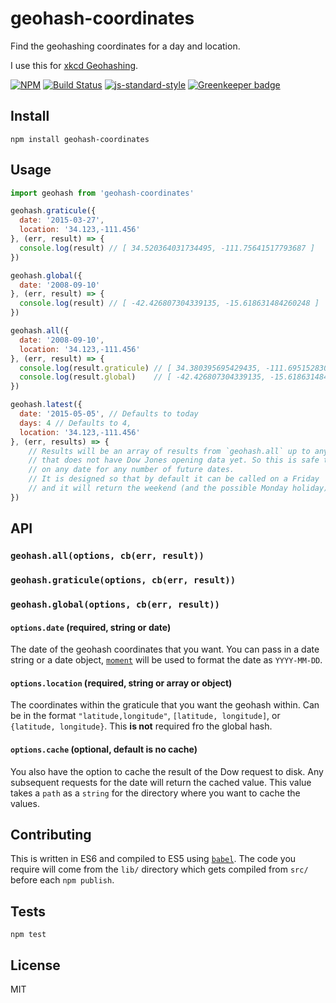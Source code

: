 geohash-coordinates
===================

Find the geohashing coordinates for a day and location.

I use this for [xkcd Geohashing](https://xkcd.com/426/).

[![NPM](https://nodei.co/npm/geohash-coordinates.png)](https://nodei.co/npm/geohash-coordinates/)
[![Build Status](https://travis-ci.org/lukekarrys/geohash-coordinates.png?branch=master)](https://travis-ci.org/lukekarrys/geohash-coordinates)
[![js-standard-style](https://img.shields.io/badge/code%20style-standard-brightgreen.svg?style=flat)](https://github.com/feross/standard)
[![Greenkeeper badge](https://badges.greenkeeper.io/lukekarrys/geohash-coordinates.svg)](https://greenkeeper.io/)


## Install

`npm install geohash-coordinates`


## Usage

```js
import geohash from 'geohash-coordinates'

geohash.graticule({
  date: '2015-03-27',
  location: '34.123,-111.456'
}, (err, result) => {
  console.log(result) // [ 34.520364031734495, -111.75641517793687 ]
})

geohash.global({
  date: '2008-09-10'
}, (err, result) => {
  console.log(result) // [ -42.426807304339135, -15.618631484260248 ]
})

geohash.all({
  date: '2008-09-10',
  location: '34.123,-111.456'
}, (err, result) => {
  console.log(result.graticule) // [ 34.380395695429435, -111.6951528305385 ]
  console.log(result.global)    // [ -42.426807304339135, -15.618631484260248 ]
})

geohash.latest({
  date: '2015-05-05', // Defaults to today
  days: 4 // Defaults to 4,
  location: '34.123,-111.456'
}, (err, results) => {
    // Results will be an array of results from `geohash.all` up to any date
    // that does not have Dow Jones opening data yet. So this is safe to call
    // on any date for any number of future dates.
    // It is designed so that by default it can be called on a Friday
    // and it will return the weekend (and the possible Monday holiday).
})
```


## API

### `geohash.all(options, cb(err, result))`
### `geohash.graticule(options, cb(err, result))`
### `geohash.global(options, cb(err, result))`

#### `options.date` (required, string or date)

The date of the geohash coordinates that you want. You can pass in a date string or a date object, [`moment`](http://momentjs.com/) will be used to format the date as `YYYY-MM-DD`.

#### `options.location` (required, string or array or object)

The coordinates within the graticule that you want the geohash within. Can be in the format `"latitude,longitude"`, `[latitude, longitude]`, or `{latitude, longitude}`. This **is not** required fro the global hash.

#### `options.cache` (optional, default is no cache)

You also have the option to cache the result of the Dow request to disk. Any subsequent requests for the date will return the cached value. This value takes a `path` as a `string` for the directory where you want to cache the values.


## Contributing

This is written in ES6 and compiled to ES5 using [`babel`](https://babeljs.io/). The code you require will come from the `lib/` directory which gets compiled from `src/` before each `npm publish`.


## Tests

`npm test`


## License

MIT
